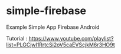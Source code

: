 # simple-firebase
Example Simple App Firebase Android

Tutorial : https://www.youtube.com/playlist?list=PLGCjwl1RrtcSi2oV5caEVScjkM6r3HO9t
